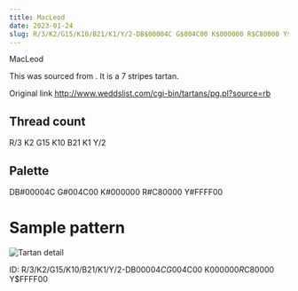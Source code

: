 ```yaml
---
title: MacLeod
date: 2023-01-24
slug: R/3/K2/G15/K10/B21/K1/Y/2-DB$00004C G$004C00 K$000000 R$C80000 Y$FFFF00
---
```

MacLeod

This was sourced from <no value>.  It is a 7 stripes tartan.

Original link http://www.weddslist.com/cgi-bin/tartans/pg.pl?source=rb

## Thread count
R/3 K2 G15 K10 B21 K1 Y/2

## Palette
DB#00004C G#004C00 K#000000 R#C80000 Y#FFFF00

# Sample pattern

![Tartan detail](tartan.png "R/3 K2 G15 K10 B21 K1 Y/2 tartan")

ID: R/3/K2/G15/K10/B21/K1/Y/2-DB$00004C G$004C00 K$000000 R$C80000 Y$FFFF00